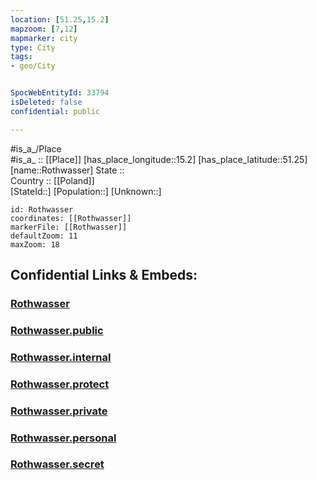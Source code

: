 ```yaml
---
location: [51.25,15.2] 
mapzoom: [7,12] 
mapmarker: city 
type: City
tags:
- geo/City


SpocWebEntityId: 33794
isDeleted: false
confidential: public

---
```

#is_a_/Place  
#is_a_ :: [[Place]] 
[has_place_longitude::15.2] 
[has_place_latitude::51.25] 
[name::Rothwasser] 
State ::  
Country :: [[Poland]]  
[StateId::] 
[Population::] 
[Unknown::] 


```leaflet
id: Rothwasser
coordinates: [[Rothwasser]] 
markerFile: [[Rothwasser]] 
defaultZoom: 11 
maxZoom: 18
```


## Confidential Links & Embeds: 

### [Rothwasser](/_Standards/Earth/Continent/Europe/Europe~East/Poland/Provinces~Poland/Lower_Silesian/City/Rothwasser.md) 

### [Rothwasser.public](/_public/Earth/Continent/Europe/Europe~East/Poland/Provinces~Poland/Lower_Silesian/City/Rothwasser.public.md) 

### [Rothwasser.internal](/_internal/Earth/Continent/Europe/Europe~East/Poland/Provinces~Poland/Lower_Silesian/City/Rothwasser.internal.md) 

### [Rothwasser.protect](/_protect/Earth/Continent/Europe/Europe~East/Poland/Provinces~Poland/Lower_Silesian/City/Rothwasser.protect.md) 

### [Rothwasser.private](/_private/Earth/Continent/Europe/Europe~East/Poland/Provinces~Poland/Lower_Silesian/City/Rothwasser.private.md) 

### [Rothwasser.personal](/_personal/Earth/Continent/Europe/Europe~East/Poland/Provinces~Poland/Lower_Silesian/City/Rothwasser.personal.md) 

### [Rothwasser.secret](/_secret/Earth/Continent/Europe/Europe~East/Poland/Provinces~Poland/Lower_Silesian/City/Rothwasser.secret.md)

